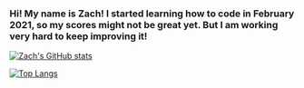 ### Hi! My name is Zach! I started learning how to code in February 2021, so my scores might not be great yet. But I am working very hard to keep improving it!

[![Zach's GitHub stats](https://github-readme-stats.vercel.app/api?username=zachmyu&show_icons=true&theme=tokyonight)](https://github.com/zachmyu/github-readme-stats)

[![Top Langs](https://github-readme-stats.vercel.app/api/top-langs/?username=zachmyu&show_icons=true&theme=tokyonight)](https://github.com/zachmyu/github-readme-stats)

<!--
**zachmyu/zachmyu** is a ✨ _special_ ✨ repository because its `README.md` (this file) appears on your GitHub profile.

Here are some ideas to get you started:

- 🔭 I’m currently working on ...
- 🌱 I’m currently learning ...
- 👯 I’m looking to collaborate on ...
- 🤔 I’m looking for help with ...
- 💬 Ask me about ...
- 📫 How to reach me: ...
- 😄 Pronouns: ...
- ⚡ Fun fact: ...
-->
